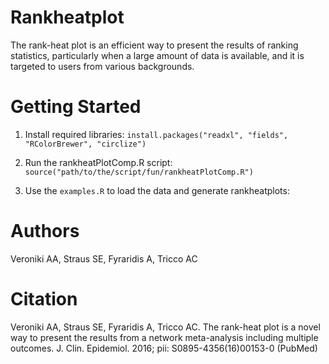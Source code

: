 # Rankheatplot

The rank-heat plot is an efficient way to present the results of ranking statistics, particularly when a large amount of data is available, and it is targeted to users from various backgrounds.

# Getting Started

1. Install required libraries:
   `install.packages("readxl", "fields", "RColorBrewer", "circlize")`

2. Run the rankheatPlotComp.R script:
   `source("path/to/the/script/fun/rankheatPlotComp.R")`

3. Use the `examples.R` to load the data and generate rankheatplots:

# Authors

Veroniki AA, Straus SE, Fyraridis A, Tricco AC

# Citation

Veroniki AA, Straus SE, Fyraridis A, Tricco AC.
The rank-heat plot is a novel way to present the results from a network meta-analysis including multiple outcomes. J. Clin. Epidemiol. 2016; pii: S0895-4356(16)00153-0 (PubMed)
